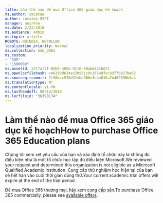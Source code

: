 ```yaml
---
title: Làm thế nào để mua Office 365 giáo dục kế hoạch
ms.author: cmcatee
author: cmcatee-MSFT
manager: mnirkhe
ms.date: 2/22/2018
ms.audience: Admin
ms.topic: article
ROBOTS: NOINDEX, NOFOLLOW
localization_priority: Normal
ms.collection: Adm_O365
ms.custom:
- "335"
- "1500009"
ms.assetid: 22f7af2f-85b5-405b-9116-50abe531b023
ms.openlocfilehash: c48290d634ad3b931c9c2654dfec9d77bb27be62
ms.sourcegitcommit: 7c90dcc570d32ebd968e3e4e816a7b482890b3a4
ms.translationtype: MT
ms.contentlocale: vi-VN
ms.lasthandoff: 08/13/2019
ms.locfileid: "36390174"
---
```

# <a name="how-to-purchase-office-365-education-plans"></a><span data-ttu-id="debc0-102">Làm thế nào để mua Office 365 giáo dục kế hoạch</span><span class="sxs-lookup"><span data-stu-id="debc0-102">How to purchase Office 365 Education plans</span></span>

<span data-ttu-id="debc0-103">Chúng tôi xem xét yêu cầu của bạn và xác định tổ chức này là không đủ điều kiện như là một tổ chức học tập đủ điều kiện Microsoft.</span><span class="sxs-lookup"><span data-stu-id="debc0-103">We reviewed your request and determined this organization is not eligible as a Microsoft Qualified Academic Institution.</span></span> <span data-ttu-id="debc0-104">Cung cấp thử nghiệm học hiện tại của bạn sẽ hết hạn vào cuối thời gian dùng thử.</span><span class="sxs-lookup"><span data-stu-id="debc0-104">Your current academic trial offers will expire at the end of the trial period.</span></span>
  
<span data-ttu-id="debc0-105">Để mua Office 365 thương mại, hãy xem [cung cấp sẵn](https://go.microsoft.com/fwlink/p/?linkid=868433).</span><span class="sxs-lookup"><span data-stu-id="debc0-105">To purchase Office 365 commercially, please see [available offers](https://go.microsoft.com/fwlink/p/?linkid=868433).</span></span>  